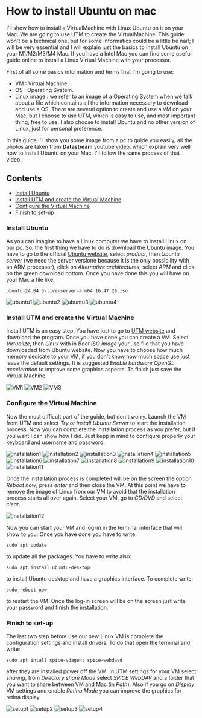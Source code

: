 # How to install Ubuntu on mac

I'll show how to install a VirtualMachine with Linux Ubuntu on it on your Mac. We are going to use UTM to create the VirtualMachine. This guide won't be a technical one, but for some informatics could be a little be naif; I will be very essential and I will explain just the basics to install Ubuntu on your M1/M2/M3/M4 Mac. If you have a Intel Mac you can find some usefull guide online to install a Linux Virtual Machine with your processor. <br>

First of all some basics information and terms that I'm going to use:
- VM : Virtual Machine.
- OS : Operating System.
- Linux image : we refer to an image of a Operating System when we talk about a file which contains all the information necessary to download and use a OS.
There are several option to create and use a VM on your Mac, but I choose to use UTM, which is easy to use, and most important thing, free to use. I also choose to install Ubuntu and no other version of Linux, just for personal preference. <br>

In this guide I'll show you some image from a pc to guide you easily, all the photos are taken from **Datastream** youtube [video](https://www.youtube.com/watch?v=1PL-0-5BNXs), which explain very well how to install Ubuntu on your Mac. I'll follow the same process of that video.


## Contents
- [Install Ubuntu](#Install-Ubuntu)
- [Install UTM and create the Virtual Machine](#Install-UTM-and-create-the-Virtual-Machine)
- [Configure the Virtual Machine](#Configure-the-Virtual-Machine)
- [Finish to set-up](#Finish-to-set-up)


### Install Ubuntu

As you can imagine to have a Linux computer we have to install Linux on our pc. So, the first thing we have to do is download the Ubuntu image. You have to go to the official [Ubuntu website](https://ubuntu.com/), select *product*, then *Ubuntu server* (we need the server versione because it is the only possibility with an ARM processor), click on *Alternative architectures*, select *ARM* and click on the green download bottom. Once you have done this you will have on your Mac a file like:
```
ubuntu-24.04.3-live-server-arm64 16.47.29.iso
```

![ubuntu1](/image/ubuntu1.png)
![ubuntu2](/image/ubuntu2.png)
![ubuntu3](/image/ubuntu3.png)
![ubuntu4](/image/ubuntu4.png)

### Install UTM and create the Virtual Machine

Install UTM is an easy step. You have just to go to [UTM website](https://mac.getutm.app/) and download the program. Once you have done you can create a VM. Select *Virtualize*, then *Linux* with in *Boot ISO image* your .iso file that you have downloaded from Ubuntu website. Now you have to choose how much memory dedicate to your VM, if you don't know how much space use just leave the default settings. It is suggested *Enable hardware OpenGL acceleration* to improve some graphics aspects. To finish just save the Virtual Machine.

![VM1](/image/VM1.png)
![VM2](/image/VM2.png)
![VM3](/image/VM3.png)


### Configure the Virtual Machine

Now the most difficult part of the guide, but don't worry. Launch the VM from UTM and select *Try or install Ubuntu Server* to start the installation process. Now you can complete the installation process as you prefer, but if you want I can show how I did. Just kepp in mind to configure properly your keyboard and username and password.

![installation1](/image/installation1.png)
![installation2](/image/installation2.png)
![installation3](/image/installation3.png)
![installation4](/image/installation4.png)
![installation5](/image/installation5.png)
![installation6](/image/installation6.png)
![installation7](/image/installation7.png)
![installation8](/image/installation8.png)
![installation9](/image/installation9.png)
![installation10](/image/installation10.png)
![installation11](/image/installation11.png)

Once the installation process is completed will be on the screen the option *Reboot now*, press *enter* and then close the VM. At this point we have to remove the image of Linux from our VM to avoid that the installation process starts all over again. Select your VM, go to *CD/DVD* and select *clear*.

![installation12](/image/installation12.png)

Now you can start your VM and log-in in the terminal interface that will show to you. Once you have done you have to write:
```
sudo apt update
```
to update all the packages. You have to write also:
```
sudo apt install ubuntu-desktop
```
to install Ubuntu desktop and have a graphics interface. To complete write:
```
sudo reboot now
```
to restart the VM. Once the log-in screen will be on the screen just write your password and finish the installation.


### Finish to set-up

The last two step before use our new Linux VM is complete the configuration settings and install drivers. To do that open the terminal and write:
```
sudo apt intall spice-vdagent spice-webdavd
```
after they are installed power off the VM. In UTM settings for your VM select *sharing*, from *Directory share Mode* select *SPICE WebDAV* and a folder that you want to share between VM and Mac (in *Path*). Also if you go on *Display* VM settings and enable *Retina Mode* you can improve the graphics for retina display.

![setup1](/image/setup1.png)
![setup2](/image/setup2.png)
![setup3](/image/setup3.png)
![setup4](/image/setup4.png)
